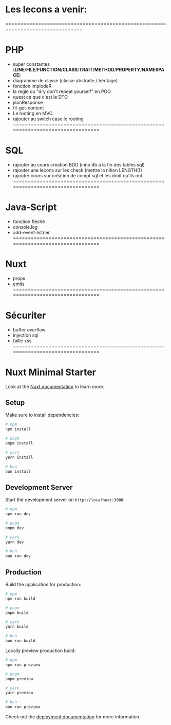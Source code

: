 # Les lecons a venir:
================================================================================
# PHP
- super constantes (__LINE__/__FILE__/__FUNCTION__/__CLASS__/__TRAIT__/__METHOD__/__PROPERTY__/__NAMESPACE__)
- diagramme de classe (classe abstraite / héritage)
- fonction implodeR
- la regle du "dry don't repeat yourself" en POO
- quest ce que c'est le DTO
- jsonResponse
- fil-get-content
- Le rooting en MVC
- rajouter au switch case le rooting
================================================================================
# SQL
- rajouter au cours creation BDD (inno db a la fin des tables sql)
- rajouter une lecons sur les check (mettre la nition LENGTH())
- rajouter cours sur création de compt sql et les droit qu'ils ont
================================================================================
# Java-Script
- fonction fléché
- console.log
- add-event-listner
================================================================================
# Nuxt
- props
- emits
================================================================================
# Sécuriter
- buffer overflow
- injection sql
- faille xss
================================================================================

# Nuxt Minimal Starter

Look at the [Nuxt documentation](https://nuxt.com/docs/getting-started/introduction) to learn more.

## Setup

Make sure to install dependencies:

```bash
# npm
npm install

# pnpm
pnpm install

# yarn
yarn install

# bun
bun install
```

## Development Server

Start the development server on `http://localhost:3000`:

```bash
# npm
npm run dev

# pnpm
pnpm dev

# yarn
yarn dev

# bun
bun run dev
```

## Production

Build the application for production:

```bash
# npm
npm run build

# pnpm
pnpm build

# yarn
yarn build

# bun
bun run build
```

Locally preview production build:

```bash
# npm
npm run preview

# pnpm
pnpm preview

# yarn
yarn preview

# bun
bun run preview
```

Check out the [deployment documentation](https://nuxt.com/docs/getting-started/deployment) for more information.
